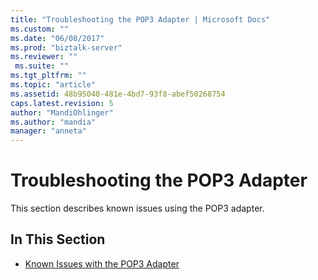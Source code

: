 ```yaml
---
title: "Troubleshooting the POP3 Adapter | Microsoft Docs"
ms.custom: ""
ms.date: "06/08/2017"
ms.prod: "biztalk-server"
ms.reviewer: ""
 ms.suite: ""
ms.tgt_pltfrm: ""
ms.topic: "article"
ms.assetid: 48b95040-481e-4bd7-93f8-abef50268754
caps.latest.revision: 5
author: "MandiOhlinger"
ms.author: "mandia"
manager: "anneta"
---
```

# Troubleshooting the POP3 Adapter
This section describes known issues using the POP3 adapter.  
  
## In This Section  
  
-   [Known Issues with the POP3 Adapter](../core/known-issues-with-the-pop3-adapter.md)